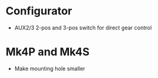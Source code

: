 # Configurator

* AUX2/3 2-pos and 3-pos switch for direct gear control


# Mk4P and Mk4S

* Make mounting hole smaller
